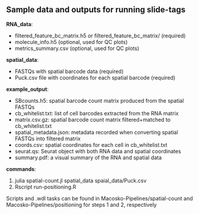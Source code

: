 ## Sample data and outputs for running slide-tags

**RNA_data**:
* filtered_feature_bc_matrix.h5 or filtered_feature_bc_matrix/ (required)
* molecule_info.h5 (optional, used for QC plots)
* metrics_summary.csv (optional, used for QC plots)

**spatial_data**:
* FASTQs with spatial barcode data (required)
* Puck.csv file with coordinates for each spatial barcode (required)

**example_output**:  
* SBcounts.h5: spatial barcode count matrix produced from the spatial FASTQs
* cb_whitelist.txt: list of cell barcodes extracted from the RNA matrix
* matrix.csv.gz: spatial barcode count matrix filtered+matched to cb_whitelist.txt
* spatial_metadata.json: metadata recorded when converting spatial FASTQs into filtered matrix
* coords.csv: spatial coordinates for each cell in cb_whitelist.txt
* seurat.qs: Seurat object with both RNA data and spatial coordinates
* summary.pdf: a visual summary of the RNA and spatial data

**commands**:
1. julia spatial-count.jl spatial_data spaial_data/Puck.csv
2. Rscript run-positioning.R 

Scripts and .wdl tasks can be found in Macosko-Pipelines/spatial-count and Macosko-Pipelines/positioning for steps 1 and 2, respectively
